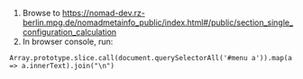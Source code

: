 1. Browse to https://nomad-dev.rz-berlin.mpg.de/nomadmetainfo_public/index.html#/public/section_single_configuration_calculation
2. In browser console, run:
  ```
  Array.prototype.slice.call(document.querySelectorAll('#menu a')).map(a => a.innerText).join("\n")
  ```
